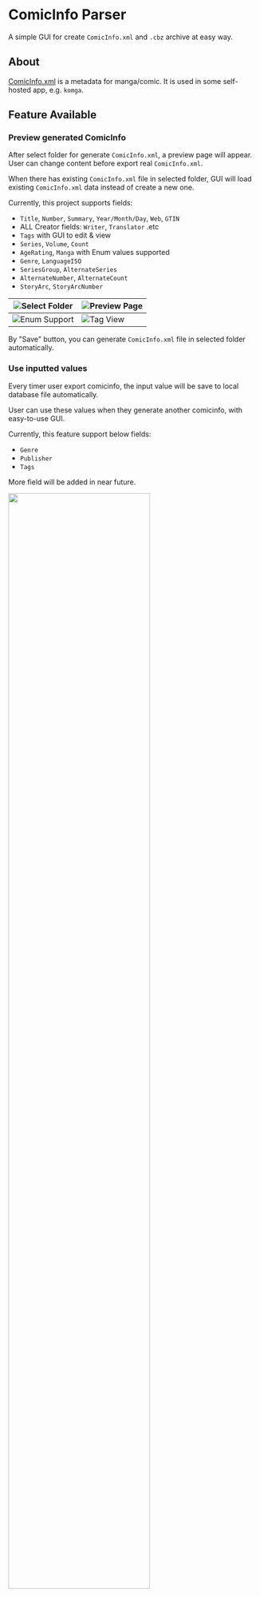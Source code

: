 # ComicInfo Parser

A simple GUI for create `ComicInfo.xml` and `.cbz` archive at easy way.

## About

[ComicInfo.xml](https://anansi-project.github.io/docs/comicinfo/documentation) is a metadata for manga/comic. It is used in some self-hosted app, e.g. `komga`.

## Feature Available

### Preview generated ComicInfo

After select folder for generate `ComicInfo.xml`, a preview page will appear. User can change content before export real `ComicInfo.xml`.

When there has existing `ComicInfo.xml` file in selected folder, GUI will load existing `ComicInfo.xml` data instead of create a new one.

Currently, this project supports fields:

-   `Title`, `Number`, `Summary`, `Year/Month/Day`, `Web`, `GTIN`
-   ALL Creator fields: `Writer`, `Translator` .etc
-   `Tags` with GUI to edit & view
-   `Series`, `Volume`, `Count`
-   `AgeRating`, `Manga` with Enum values supported
-   `Genre`, `LanguageISO`
-   `SeriesGroup`, `AlternateSeries`
-   `AlternateNumber`, `AlternateCount`
-   `StoryArc`, `StoryArcNumber`

| ![Select Folder](screenshots/select.png)    | ![Preview Page](screenshots/input_book.png) |
| ------------------------------------------- | ------------------------------------------- |
| ![Enum Support](screenshots/input_enum.png) | ![Tag View](screenshots/input_tag.png)      |

By "Save" button, you can generate `ComicInfo.xml` file in selected folder automatically.

### Use inputted values

Every timer user export comicinfo, the input value will be save to local database file automatically.

User can use these values when they generate another comicinfo, with easy-to-use GUI.

Currently, this feature support below fields:

-   `Genre`
-   `Publisher`
-   `Tags`

More field will be added in near future.

<img src="screenshots/select_ui_demo.gif" width="75%" height="75%">

### Auto fill values

Each time when generate comicinfo file, program will try to auto fill some values depends on folder name of selected folder.

Folder name will be split to some keywords by space characters, and only fill value when keywords is same with inputted values in local database .

Currently, this feature support below fields:

-   `Genre`
-   `Publisher`
-   `Translator`
-   `Tags`

More field will be added in near future.

#### Tag Alias

User can define a alias word for tag in database, for example `me-tag` can be alias for `my-tag`.

Program when also use these alias when auto fill `Tags` field in comicinfo.

### Option to Export ComicInfo

After preview & press button to export, User can defined export folder, and export in following options:

-   `.cbz` file ONLY
-   `.cbz` with `komga` folder structure, using book name as folder name
-   `.cbz` with `komga` folder structure, using custom folder name

| ![Export UI](screenshots/export.png) | ![Custom Export](screenshots/export_custom.png) |
| ------------------------------------ | ----------------------------------------------- |

#### Soft Delete after export

If user has configured a trash bin (specified for this program), then they can tick "Soft delete after export" option.

This option will move current working comic folder to user defined trash bin when a successful export process completed.

### Quick Export (Komga Only)

Ignore preview section and generate `.cbz` with `komga` folder structure directly.

Default export location is inside selected folder. Export location can be changed by configuration ONLY.

The file structure will be:

```
{export-folder OR selected folder}/
├─ {comic-title}/
│  ├─ {comic-title}.cbz
│  │  ├─ {...images file}
│  │  ├─ ComicInfo.xml
```

User can directly copy `{comic-title}/` folder to `komga` comic directory.

## Configuration

This program support some customizations by `.yaml` file configuration.

Your configuration file should like:

```
your-folder/
├─ ComicInfo-Parser.exe
├─ config.yaml
```

If no configuration is found, program will NOT create for yourself. Instead, it will use its default behavior.

You may found a sample of configuration file in `config-example.yaml`, and default values in `config-default.yaml`.

### Configuration Options

You should use absolute paths as possible. If folder is missing, then program will try to create for all folders.

| Field                     | Type   | Usage                                                          | When value is empty                                |
| ------------------------- | ------ | -------------------------------------------------------------- | -------------------------------------------------- |
| `default`                 | struct | storing default values for program                             | N/a                                                |
| `default.export-folder`   | string | default export folder path                                     | create inside input directory                      |
| `default.comic-folder`    | string | default folder location when choose folder to create comicinfo | Folder select UI will be empty                     |
| `trash-bin`               | struct | Store trash bin definition for soft-deletion                   | N/a                                                |
| `trash-bin.path`          | string | path of program trash bin                                      | no soft-deletion operation                         |
| `database`                | struct | Database related settings                                      | N/a                                                |
| `database.path`           | string | path of database                                               | use `{Home Directory}/comicInfo-parser/storage.db` |
| `metadata`                | struct | Default Metadata values                                        | N/a                                                |
| `metadata.default-number` | string | `Number` in comicinfo                                          | use empty value                                    |

## Data

All data will be stored in sqlite3 database, default location is at `{Home Directory}/comicInfo-parser/storage.db`.
User can specify database to use by config `database.path`.

### Backup

When database schema upgrade (e.g. v1 -> v2), a auto backup will be created in `{Home Directory}/comicInfo-parser/backup` folder.

### Important Notes on Downgrade Migration Scripts

Please be aware that all downgrade scripts are not guaranteed to have correct & complete data due to:

-   Unsupported Values: Some values may not be compatible with the older schema.
-   Corrupted Data: Corrupted values may fail to convert properly during the downgrade process.

All downgrade scripts are intended for developer use only, and should not be used by end-users.

Developer should always ensure backup are taken before executing any downgrade operations.
